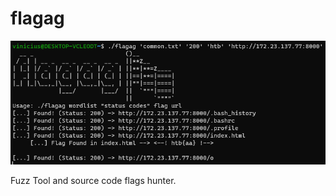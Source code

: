 # flagag
![alt text](https://github.com/viniciuspereiras/flagag/blob/main/print.png)

Fuzz Tool and source code flags hunter.

